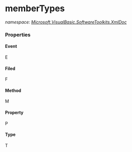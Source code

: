 ﻿
# memberTypes
_namespace: [Microsoft.VisualBasic.SoftwareToolkits.XmlDoc](N-Microsoft.VisualBasic.SoftwareToolkits.XmlDoc.html)_





### Properties

#### Event
E
#### Filed
F
#### Method
M
#### Property
P
#### Type
T

